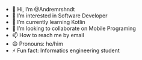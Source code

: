 - 👋 Hi, I’m @Andremrshndt
- 👀 I’m interested in Software Developer
- 🌱 I’m currently learning Kotlin
- 💞️ I’m looking to collaborate on Mobile Programing
- 📫 How to reach me by email
- 😄 Pronouns: he/him
- ⚡ Fun fact: Informatics engineering student

<!---
Andremrshndt/Andremrshndt is a ✨ special ✨ repository because its `README.md` (this file) appears on your GitHub profile.
You can click the Preview link to take a look at your changes.
--->
